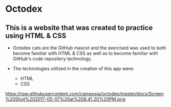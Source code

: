 # Octodex

## This is a website that was created to practice using HTML & CSS

- Octodex cats are the GitHub mascot and the exercised was used to both become familiar with HTML & CSS as well as to become familiar with GitHub's code repository technology.

- The technologies utilized in the creation of this app were:
  - HTML
  - CSS

https://raw.githubusercontent.com/camposja/octodex/master/docs/Screen%20Shot%202017-05-07%20at%208.41.20%20PM.png
